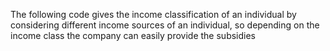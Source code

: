 The following code gives the income classification of an individual by considering different income sources of an individual, so depending on the income class the company can easily 
provide the subsidies 
